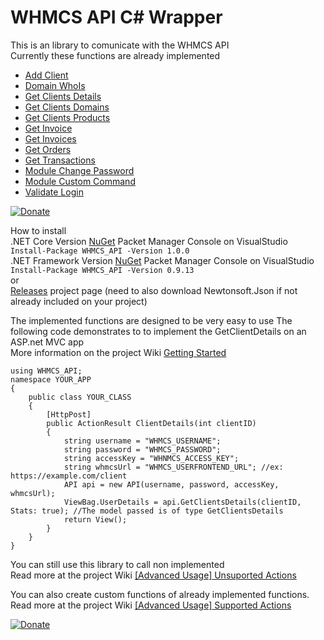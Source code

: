 # WHMCS API C# Wrapper

This is an library to comunicate with the WHMCS API<br/>
Currently these functions are already implemented

* [Add Client](https://github.com/hitmanpt/whmcs-api/wiki/AddClient%28%29)
* [Domain WhoIs](https://github.com/hitmanpt/whmcs-api/wiki/DomainWhoIs%28%29)
* [Get Clients Details](https://github.com/hitmanpt/whmcs-api/wiki/GetClientsDetails%28%29)
* [Get Clients Domains](https://github.com/hitmanpt/whmcs-api/wiki/GetClientsDomains%28%29)
* [Get Clients Products](https://github.com/hitmanpt/whmcs-api/wiki/GetClientsProducts%28%29)
* [Get Invoice](https://github.com/hitmanpt/whmcs-api/wiki/GetInvoice%28%29)
* [Get Invoices](https://github.com/hitmanpt/whmcs-api/wiki/GetInvoices%28%29)
* [Get Orders](https://github.com/hitmanpt/whmcs-api/wiki/GetOrders%28%29)
* [Get Transactions](https://github.com/hitmanpt/whmcs-api/wiki/GetTransactions%28%29)
* [Module Change Password](https://github.com/hitmanpt/whmcs-api/wiki/ModuleChangePassword%28%29)
* [Module Custom Command](https://github.com/hitmanpt/whmcs-api/wiki/ModuleCustomCommand%28%29)
* [Validate Login](https://github.com/hitmanpt/whmcs-api/wiki/ValidateLogin%28%29)

[![Donate](https://img.shields.io/badge/Donate-PayPal-green.svg)](https://www.paypal.com/cgi-bin/webscr?cmd=_s-xclick&hosted_button_id=A3JFH2WA6U9YU)

How to install<br />
.NET Core Version [NuGet](https://www.nuget.org/packages/WHMCS_API/1.0.0) Packet Manager Console on VisualStudio `Install-Package WHMCS_API -Version 1.0.0`<br />
.NET Framework Version [NuGet](https://www.nuget.org/packages/WHMCS_API/0.9.13) Packet Manager Console on VisualStudio `Install-Package WHMCS_API -Version 0.9.13`
<br />or<br />
<a href="https://github.com/hitmanpt/whmcs-api/releases">Releases</a> project page (need to also download Newtonsoft.Json if not already included on your project)

The implemented functions are designed to be very easy to use
The following code demonstrates to to implement the GetClientDetails on an ASP.net MVC app<br />
More information on the project Wiki <a href="https://github.com/hitmanpt/whmcs-api/wiki/Getting-Started">Getting Started</a>

```
using WHMCS_API;
namespace YOUR_APP
{
    public class YOUR_CLASS
    {
        [HttpPost]
        public ActionResult ClientDetails(int clientID)
        {
            string username = "WHMCS_USERNAME";
            string password = "WHMCS_PASSWORD";
            string accessKey = "WHNMCS_ACCESS_KEY";
            string whmcsUrl = "WHMCS_USERFRONTEND_URL"; //ex: https://example.com/client
            API api = new API(username, password, accessKey, whmcsUrl);
            ViewBag.UserDetails = api.GetClientsDetails(clientID, Stats: true); //The model passed is of type GetClientsDetails
            return View();
        }
    }
}
```

You can still use this library to call non implemented<br />
Read more at the project Wiki <a href="https://github.com/hitmanpt/whmcs-api/wiki/%5BAdvanced-Usage%5D-Unsuported-Actions">[Advanced Usage] Unsuported Actions</a>


You can also create custom functions of already implemented functions.<br />
Read more at the project Wiki <a href="https://github.com/hitmanpt/whmcs-api/wiki/%5BAdvanced-Usage%5D-Supported-Actions">[Advanced Usage] Supported Actions</a>


[![Donate](https://img.shields.io/badge/Donate-PayPal-green.svg)](https://www.paypal.com/cgi-bin/webscr?cmd=_s-xclick&hosted_button_id=A3JFH2WA6U9YU)
